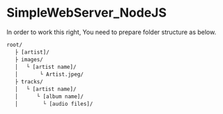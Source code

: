 # SimpleWebServer_NodeJS

In order to work this right,
You need to prepare folder structure as below.

```
root/
　 ├ [artist]/
　 ├ images/
　 │　 └ [artist name]/
　 │　　　  └ Artist.jpeg/
　 ├ tracks/
　 │ 　└ [artist name]/
　 │　　 　└ [album name]/
　 │　　 　  └ [audio files]/
 ```
